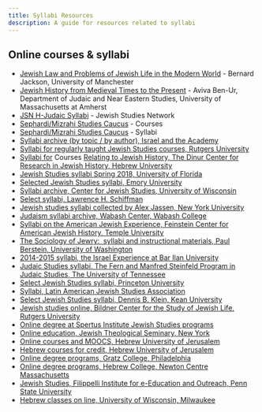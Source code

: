 ```yaml
---
title: Syllabi Resources
description: A guide for resources related to syllabi
---
```


## Online courses & syllabi

- [Jewish Law and Problems of Jewish Life in the Modern World](http://www.art.man.ac.uk/reltheol/jewish/TH9191.htm) - Bernard Jackson, University of Manchester
- [Jewish History from Medieval Times to the Present](http://www-unix.oit.umass.edu/%7Ejuda102/info/syllabus.html) - Aviva Ben-Ur, Department of Judaic and Near Eastern Studies, University of Massachusetts at Amherst
- [JSN H-Judaic Syllabi](http://www2.h-net.msu.edu/%7Ejudaic/syllabi/) - Jewish Studies Network
- [Sephardi/Mizrahi Studies Caucus](http://www.princeton.edu/%7Ersimon/courses.html) - Courses
- [Sephardi/Mizrahi Studies Caucus](http://www.princeton.edu/%7Ersimon/syllabi.html) - Syllabi
- [Syllabi archive (by topic / by author), Israel and the Academy](http://israelandtheacademy.org/syllabi-category/topic/)
- [Syllabi for regularly taught Jewish Studies courses, Rutgers University](http://jewishstudies.rutgers.edu/courses/371-syllabi-of-regularly-taught-jewish-studies-courses)
- [Syllabi for](http://jewishhistory.huji.ac.il/Syllabi/syllabi.htm) Courses [Relating to Jewish History, The Dinur Center for Research in Jewish History, Hebrew University](http://jewishhistory.huji.ac.il/Syllabi/syllabi.htm)
- [Jewish Studies syllabi Spring 2018, University of Florida](http://www.jst.ufl.edu/syllabi.shtml)
- [Selected Jewish Studies syllabi, Emory University](http://www.js.emory.edu/BLUMENTHAL/index4.html)
- [Syllabi archive, Center for Jewish Studies, University of Wisconsin](https://jewishstudies.wisc.edu/academics/syllabi-archive/)
- [Select syllabi, Lawrence H. Schiffman](http://lawrenceschiffman.com/resources/syllabi/)
- [Jewish studies syllabi collected by Alex Jassen, New York University](https://sites.google.com/a/nyu.edu/alexjassen/course-syllabi)
- [Judaism syllabi archive, Wabash Center, Wabash College](https://www.wabashcenter.wabash.edu/syllabi-topic/judaism/)
- [Syllabi on the American Jewish Experience, Feinstein Center for American Jewish History, Temple University](http://www.cla.temple.edu/feinsteincenter/resources/syllabi-on-american-jewish-experience/)
- [The Sociology of Jewry:  syllabi and instructional materials, Paul Berstein, University of Washington](http://www.overcominghateportal.org/uploads/5/4/1/5/5415260/sociology_of_jewry.pdf)
- [2014-2015 syllabi, the Israel Experience at Bar Ilan University](http://israelxp.com/academics/2014-15-syllabi/)
- [Judaic Studies syllabi, The Fern and Manfred Steinfeld Program in Judaic Studies, The University of Tennessee](http://judaic.utk.edu/undergrad/syllabi.php)
- [Select Jewish Studies syllabi, Princeton University](http://www.princeton.edu/~rsimon/syllabi.html)
- [Syllabi, Latin American Jewish Studies Association](http://www.lajsa.org/resources/syllabi-and-course-descriptions/)
- [Select Jewish Studies syllabi, Dennis B. Klein, Kean University](http://www.kean.edu/~dklein/classes.htm)
- [Jewish studies online, Bildner Center for the Study of Jewish Life, Rutgers University](https://bildnercenter.rutgers.edu/online-studies)
- [Online degree at Spertus Institute Jewish Studies programs](https://www.spertus.edu/jewishstudies/distance-learning)
- [Online education, Jewish Theological Seminary, New York](http://www.jtsa.edu/online-education-and-distance-learning)
- [Online courses and MOOCS, Hebrew University of Jerusalem](https://new.huji.ac.il/en/MOOC)
- [Hebrew courses for credit, Hebrew University of Jerusalem](http://languages.huji.ac.il/)
- [Online degree programs, Gratz College, Philadelphia](https://www.gratz.edu/?gclid=EAIaIQobChMIu-K78OWC2QIVxF6GCh1eZAptEAMYASAAEgKdtfD_BwE)
- [Online degree programs, Hebrew College, Newton Centre Massachusetts](https://www.collegefactual.com/colleges/hebrew-college/academic-life/distance-learning/)
- [Jewish Studies, Filippelli Institute for e-Education and Outreach, Penn State University](http://www.la.psu.edu/online/students-resources/online-courses/jewish-studies)
- [Hebrew classes on line, University of Wisconsin, Milwaukee](http://uwm.edu/languages/hebrew-classes-online/)